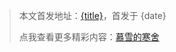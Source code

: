 
> 本文首发地址：[{title}](https://blog.musnow.top/posts/{abbrlink}/?f=csdn)，首发于 {date}
> 
> 点我查看更多精彩内容：[慕雪的寒舍](https://blog.musnow.top/?f=csdn)
